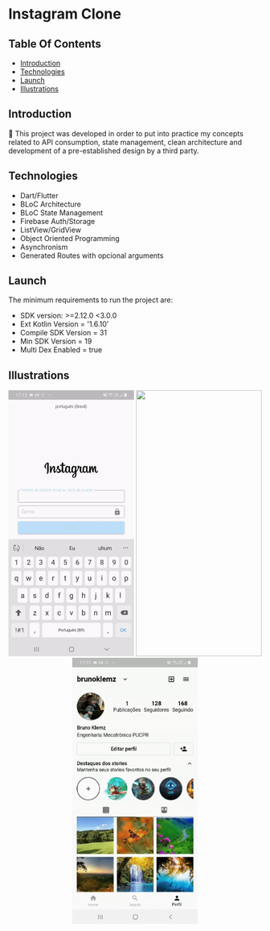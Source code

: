 # Instagram Clone

## Table Of Contents
* [Introduction](#introduction)
* [Technologies](#technologies)
* [Launch](#launch)
* [Illustrations](#illustrations)

## Introduction
📔 This project was developed in order to put into practice my concepts related to API consumption, state management, clean architecture and development of a pre-established design by a third party.

## Technologies
- Dart/Flutter
- BLoC Architecture
- BLoC State Management
- Firebase Auth/Storage
- ListView/GridView
- Object Oriented Programming
- Asynchronism
- Generated Routes with opcional arguments

## Launch
The minimum requirements to run the project are:
- SDK version: >=2.12.0 <3.0.0
- Ext Kotlin Version = '1.6.10'
- Compile SDK Version = 31
- Min SDK Version = 19
- Multi Dex Enabled = true

## Illustrations

<p align="center">
<img src="https://github.com/Bruno-Klemz/Instagram-Clone/blob/develop/LoginGif.gif" 
     width="250" 
     height="527.778" > <img src="https://github.com/Bruno-Klemz/Instagram-Clone/blob/develop/Feed.gif" 
     width="250" 
     height="527.778" > <img src="https://github.com/Bruno-Klemz/Instagram-Clone/blob/develop/Perfil.gif" 
     width="250" 
     height="527.778" />
  </p>
     


